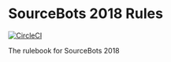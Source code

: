 SourceBots 2018 Rules
================

[![CircleCI](https://circleci.com/gh/sourcebots/sb2018-rules.svg?style=svg)](https://circleci.com/gh/sourcebots/sb2018-rules)

The rulebook for SourceBots 2018
